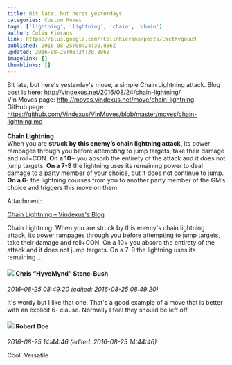 ```yaml
---
title: Bit late, but heres yesterdays
categories: Custom Moves
tags: ['lightning', 'lightning', 'chain', 'chain']
author: Colin Kierans
link: https://plus.google.com/+ColinKierans/posts/EWctKvqauu9
published: 2016-08-25T08:24:30.886Z
updated: 2016-08-25T08:24:30.886Z
imagelink: []
thumblinks: []
---
```


Bit late, but here&#39;s yesterday&#39;s move, a simple Chain Lightning attack. Blog post is here: <a href="http://vindexus.net/2016/08/24/chain-lightning/" class="ot-anchor">http://vindexus.net/2016/08/24/chain-lightning/</a><br />Vin Moves page: <a href="http://moves.vindexus.net/move/chain-lightning" class="ot-anchor">http://moves.vindexus.net/move/chain-lightning</a> <br />GitHub page: <a href="https://github.com/Vindexus/VinMoves/blob/master/moves/chain-lightning.md" class="ot-anchor">https://github.com/Vindexus/VinMoves/blob/master/moves/chain-lightning.md</a><br /><br /><b>Chain Lightning</b><br />When you are <b>struck by this enemy’s chain lightning attack</b>, its power rampages through you before attempting to jump targets, take their damage and roll+CON. <b>On a 10+</b> you absorb the entirety of the attack and it does not jump targets. <b>On a 7-9</b> the lightning uses its remaining power to deal damage to a party member of your choice, but it does not continue to jump. <b>On a 6-</b> the lightning courses from you to another party member of the GM’s choice and triggers this move on them.


Attachment:

<a href='http://vindexus.net/2016/08/24/chain-lightning'>Chain Lightning – Vindexus's Blog</a>


Chain Lightning. When you are struck by this enemy's chain lightning attack, its power rampages through you before attempting to jump targets, take their damage and roll+CON. On a 10+ you absorb the entirety of the attack and it does not jump targets. On a 7-9 the lightning uses its remaining ...
<div id='comment z13oelhg2wbctnsuk231fr54vyf1ypoyx04'>
  <h4><img src='{{site.baseurl}}//images/avatars/108053817066303198241_photo.jpg'> Chris “HyveMynd” Stone-Bush</h4>
      <p><cite>2016-08-25 08:49:20 (edited: 2016-08-25 08:49:20)</cite></p>
        <p>It&#39;s wordy but I like that one. That&#39;s a good example of a move that is better with an explicit 6- clause. Normally I feel they should be left off.</p>
</div>
        

<div id='comment z13oelhg2wbctnsuk231fr54vyf1ypoyx04'>
  <h4><img src='{{site.baseurl}}//images/avatars/105487846931822189120_photo.jpg'> Robert Doe</h4>
      <p><cite>2016-08-25 14:44:46 (edited: 2016-08-25 14:44:46)</cite></p>
        <p>Cool. Versatile</p>
</div>
        